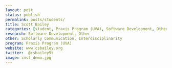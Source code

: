 ```yaml
---
layout: post
status: publish
permalink: posts/students/
title: Scott Bailey
categories: [student, Praxis Program (UVA), Software Development, Other]
research: Software Development, Other
other: Scholarly Communication, Interdisciplinarity
program: Praxis Program (UVA)
website: www.csbailey.org
twitter:  @csbailey5t
image: inst_demo.jpg
---
```

